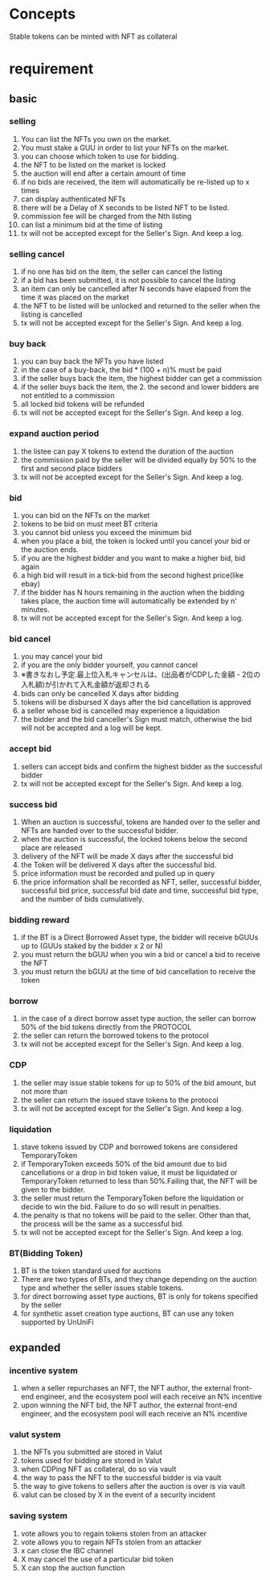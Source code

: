 # Concepts
Stable tokens can be minted with NFT as collateral

# requirement

## basic

### selling 
1. You can list the NFTs you own on the market.
1. You must stake a GUU in order to list your NFTs on the market.
1. you can choose which token to use for bidding.
1. the NFT to be listed on the market is locked
1. the auction will end after a certain amount of time
1. if no bids are received, the item will automatically be re-listed up to x times
1. can display authenticated NFTs
1. there will be a Delay of X seconds to be listed NFT to be listed.
1. commission fee will be charged from the Nth listing
1. can list a minimum bid at the time of listing
1. tx will not be accepted except for the Seller's Sign. And keep a log.

### selling cancel
1. if no one has bid on the item, the seller can cancel the listing
1. if a bid has been submitted, it is not possible to cancel the listing
1. an item can only be cancelled after N seconds have elapsed from the time it was placed on the market
1. the NFT to be listed will be unlocked and returned to the seller when the listing is cancelled
1. tx will not be accepted except for the Seller's Sign. And keep a log.

### buy back
1. you can buy back the NFTs you have listed
1. in the case of a buy-back, the bid * (100 + n)% must be paid
1. if the seller buys back the item, the highest bidder can get a commission
1. if the seller buys back the item, the 2. the second and lower bidders are not entitled to a commission
1. all locked bid tokens will be refunded
1. tx will not be accepted except for the Seller's Sign. And keep a log.

### expand auction period
1. the listee can pay X tokens to extend the duration of the auction
1. the commission paid by the seller will be divided equally by 50% to the first and second place bidders
1. tx will not be accepted except for the Seller's Sign. And keep a log.

### bid
1. you can bid on the NFTs on the market
1. tokens to be bid on must meet BT criteria
1. you cannot bid unless you exceed the minimum bid
1. when you place a bid, the token is locked until you cancel your bid or the auction ends.
1. if you are the highest bidder and you want to make a higher bid, bid again
1. a high bid will result in a tick-bid from the second highest price(like ebay)
1. if the bidder has N hours remaining in the auction when the bidding takes place, the auction time will automatically be extended by n' minutes.
1. tx will not be accepted except for the Seller's Sign. And keep a log.

### bid cancel
1. you may cancel your bid
1. if you are the only bidder yourself, you cannot cancel
1. ※書きなおし予定.最上位入札キャンセルは、(出品者がCDPした金額 - 2位の入札額)が引かれて入札金額が返却される
1. bids can only be cancelled X days after bidding
1. tokens will be disbursed X days after the bid cancellation is approved
1. a seller whose bid is cancelled may experience a liquidation
1. the bidder and the bid canceller's Sign must match, otherwise the bid will not be accepted and a log will be kept.

### accept bid
1. sellers can accept bids and confirm the highest bidder as the successful bidder
1. tx will not be accepted except for the Seller's Sign. And keep a log.

### success bid
1. When an auction is successful, tokens are handed over to the seller and NFTs are handed over to the successful bidder.
1. when the auction is successful, the locked tokens below the second place are released
1. delivery of the NFT will be made X days after the successful bid
1. the Token will be delivered X days after the successful bid.
1. price information must be recorded and pulled up in query
1. the price information shall be recorded as NFT, seller, successful bidder, successful bid price, successful bid date and time, successful bid type, and the number of bids cumulatively.

### bidding reward
1. if the BT is a Direct Borrowed Asset type, the bidder will receive bGUUs up to (GUUs staked by the bidder x 2 or N)
1. you must return the bGUU when you win a bid or cancel a bid to receive the NFT
1. you must return the bGUU at the time of bid cancellation to receive the token

### borrow
1. in the case of a direct borrow asset type auction, the seller can borrow 50% of the bid tokens directly from the PROTOCOL
1. the seller can return the borrowed tokens to the protocol
1. tx will not be accepted except for the Seller's Sign. And keep a log.

### CDP
1. the seller may issue stable tokens for up to 50% of the bid amount, but not more than
1. the seller can return the issued stave tokens to the protocol
1. tx will not be accepted except for the Seller's Sign. And keep a log.

### liquidation
1. stave tokens issued by CDP and borrowed tokens are considered TemporaryToken
1. if TemporaryToken exceeds 50% of the bid amount due to bid cancellations or a drop in bid token value, it must be liquidated or TemporaryToken returned to less than 50%.Failing that, the NFT will be given to the bidder.
1. the seller must return the TemporaryToken before the liquidation or decide to win the bid. Failure to do so will result in penalties.
1. the penalty is that no tokens will be paid to the seller. Other than that, the process will be the same as a successful bid.
1. tx will not be accepted except for the Seller's Sign. And keep a log.

### BT(Bidding Token)
1. BT is the token standard used for auctions
1. There are two types of BTs, and they change depending on the auction type and whether the seller issues stable tokens.
1. for direct borrowing asset type auctions, BT is only for tokens specified by the seller
1. for synthetic asset creation type auctions, BT can use any token supported by UnUniFi


## expanded

### incentive system
1. when a seller repurchases an NFT, the NFT author, the external front-end engineer, and the ecosystem pool will each receive an N% incentive
1. upon winning the NFT bid, the NFT author, the external front-end engineer, and the ecosystem pool will each receive an N% incentive

### valut system
1. the NFTs you submitted are stored in Valut
1. tokens used for bidding are stored in Valut
1. when CDPing NFT as collateral, do so via vault
1. the way to pass the NFT to the successful bidder is via vault
1. the way to give tokens to sellers after the auction is over is via vault
1. valut can be closed by X in the event of a security incident

### saving system
1. vote allows you to regain tokens stolen from an attacker
1. vote allows you to regain NFTs stolen from an attacker
1. x can close the IBC channel
1. X may cancel the use of a particular bid token
1. X can stop the auction function